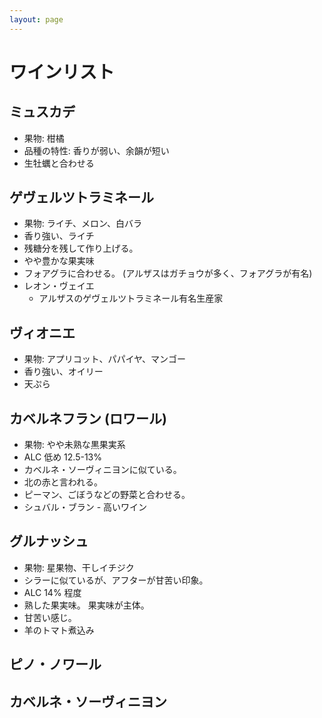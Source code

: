 ```yaml
---
layout: page
---
```


# ワインリスト

## ミュスカデ

* 果物: 柑橘
* 品種の特性: 香りが弱い、余韻が短い
* 生牡蠣と合わせる

## ゲヴェルツトラミネール

* 果物: ライチ、メロン、白バラ
* 香り強い、ライチ
* 残糖分を残して作り上げる。
* やや豊かな果実味
* フォアグラに合わせる。 (アルザスはガチョウが多く、フォアグラが有名)
* レオン・ヴェイエ
    * アルザスのゲヴェルツトラミネール有名生産家
    
## ヴィオニエ

* 果物: アプリコット、パパイヤ、マンゴー
* 香り強い、オイリー
* 天ぷら

## カベルネフラン (ロワール)

* 果物: やや未熟な黒果実系
* ALC 低め 12.5-13%
* カベルネ・ソーヴィニヨンに似ている。
* 北の赤と言われる。
* ピーマン、ごぼうなどの野菜と合わせる。
* シュバル・ブラン - 高いワイン

## グルナッシュ

* 果物: 星果物、干しイチジク
* シラーに似ているが、アフターが甘苦い印象。
* ALC 14% 程度
* 熟した果実味。 果実味が主体。
* 甘苦い感じ。
* 羊のトマト煮込み

## ピノ・ノワール

## カベルネ・ソーヴィニヨン
